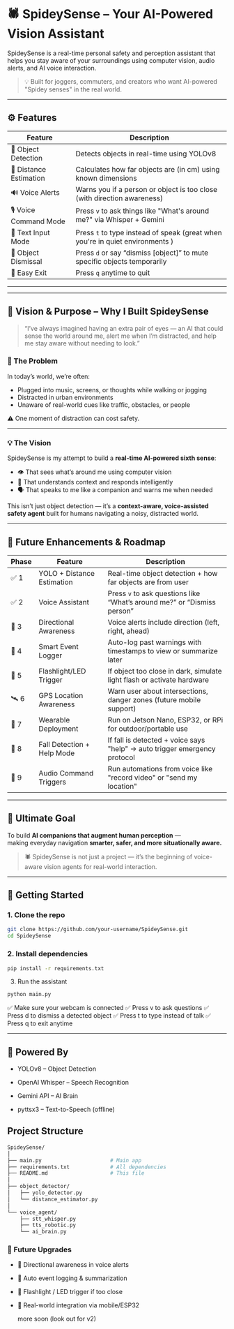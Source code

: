 # 🕷️ SpideySense – Your AI-Powered Vision Assistant

SpideySense is a real-time personal safety and perception assistant that helps you stay aware of your surroundings using computer vision, audio alerts, and AI voice interaction.

> 💡 Built for joggers, commuters, and creators who want AI-powered "Spidey senses" in the real world.

---

## ⚙️ Features

| Feature                 | Description                                                                 |
|-------------------------|-----------------------------------------------------------------------------|
| 🎯 Object Detection     | Detects objects in real-time using YOLOv8                                  |
| 📏 Distance Estimation  | Calculates how far objects are (in cm) using known dimensions               |
| 🔊 Voice Alerts         | Warns you if a person or object is too close (with direction awareness)     |
| 🎙️ Voice Command Mode  | Press `v` to ask things like "What's around me?" via Whisper + Gemini       |
| 📝 Text Input Mode      | Press `t` to type instead of speak (great when you're in quiet environments )|
| 🔕 Object Dismissal     | Press `d` or say “dismiss [object]” to mute specific objects temporarily     |
| 🛑 Easy Exit            | Press `q` anytime to quit                                                    |

---

---

## 🌟 Vision & Purpose – Why I Built SpideySense

> “I’ve always imagined having an extra pair of eyes — an AI that could sense the world around me, alert me when I’m distracted, and help me stay aware without needing to look.”

### 💭 The Problem

In today’s world, we’re often:
- Plugged into music, screens, or thoughts while walking or jogging
- Distracted in urban environments
- Unaware of real-world cues like traffic, obstacles, or people

⚠️ One moment of distraction can cost safety.

---

### 💡 The Vision

SpideySense is my attempt to build a **real-time AI-powered sixth sense**:
- 👁️ That sees what’s around me using computer vision
- 🧠 That understands context and responds intelligently
- 🗣️ That speaks to me like a companion and warns me when needed

This isn’t just object detection — it’s a **context-aware, voice-assisted safety agent** built for humans navigating a noisy, distracted world.

---

## 🔮 Future Enhancements & Roadmap

| Phase | Feature                    | Description                                                                 |
|-------|----------------------------|-----------------------------------------------------------------------------|
| ✅ 1   | YOLO + Distance Estimation | Real-time object detection + how far objects are from user                 |
| ✅ 2   | Voice Assistant            | Press `v` to ask questions like “What’s around me?” or “Dismiss person”    |
| 🚀 3   | Directional Awareness      | Voice alerts include direction (left, right, ahead)                        |
| 📝 4   | Smart Event Logger         | Auto-log past warnings with timestamps to view or summarize later          |
| 🔦 5   | Flashlight/LED Trigger     | If object too close in dark, simulate light flash or activate hardware     |
| 🛰️ 6   | GPS Location Awareness     | Warn user about intersections, danger zones (future mobile support)        |
| 🦿 7   | Wearable Deployment        | Run on Jetson Nano, ESP32, or RPi for outdoor/portable use                 |
| 🤕 8   | Fall Detection + Help Mode | If fall is detected + voice says "help" → auto trigger emergency protocol  |
| 📡 9   | Audio Command Triggers     | Run automations from voice like "record video" or "send my location"       |

---

## 🚀 Ultimate Goal

To build **AI companions that augment human perception** —  
making everyday navigation **smarter, safer, and more situationally aware.**

> 🕷️ SpideySense is not just a project — it’s the beginning of voice-aware vision agents for real-world interaction.
---

## 🚀 Getting Started

### 1. Clone the repo
```bash
git clone https://github.com/your-username/SpideySense.git
cd SpideySense
```
### 2. Install dependencies
```bash
pip install -r requirements.txt
```
3. Run the assistant
```bash
python main.py
```
✅ Make sure your webcam is connected
✅ Press v to ask questions
✅ Press d to dismiss a detected object
✅ Press t to type instead of talk
✅ Press q to exit anytime

<hr>

## 🧠 Powered By
- YOLOv8 – Object Detection


- OpenAI Whisper – Speech Recognition


- Gemini API – AI Brain


- pyttsx3 – Text-to-Speech (offline)


## Project Structure
```bash
SpideySense/
│
├── main.py                      # Main app
├── requirements.txt             # All dependencies
├── README.md                    # This file
│
├── object_detector/
│   ├── yolo_detector.py
│   └── distance_estimator.py
│
└── voice_agent/
    ├── stt_whisper.py
    ├── tts_robotic.py
    └── ai_brain.py
```

### 🌟 Future Upgrades
- 🧭 Directional awareness in voice alerts

- 📝 Auto event logging & summarization

- 🔦 Flashlight / LED trigger if too close

- 🧠 Real-world integration via mobile/ESP32

  more soon (look out for v2)
